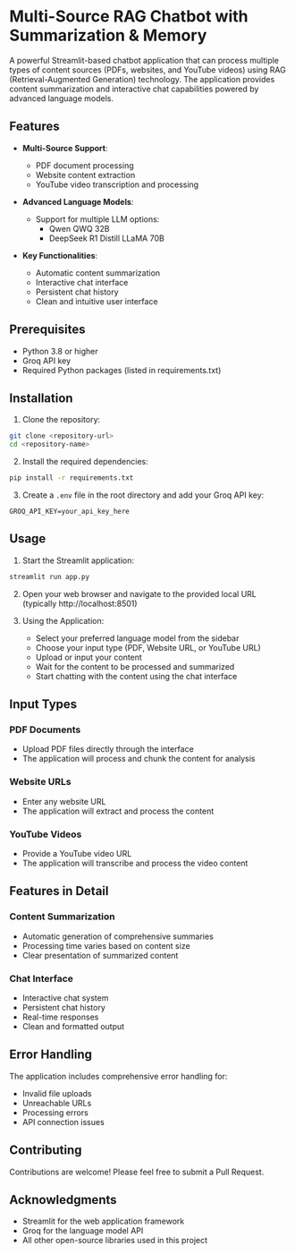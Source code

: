 # Multi-Source RAG Chatbot with Summarization & Memory

A powerful Streamlit-based chatbot application that can process multiple types of content sources (PDFs, websites, and YouTube videos) using RAG (Retrieval-Augmented Generation) technology. The application provides content summarization and interactive chat capabilities powered by advanced language models.

## Features

- **Multi-Source Support**:
  - PDF document processing
  - Website content extraction
  - YouTube video transcription and processing

- **Advanced Language Models**:
  - Support for multiple LLM options:
    - Qwen QWQ 32B
    - DeepSeek R1 Distill LLaMA 70B

- **Key Functionalities**:
  - Automatic content summarization
  - Interactive chat interface
  - Persistent chat history
  - Clean and intuitive user interface

## Prerequisites

- Python 3.8 or higher
- Groq API key
- Required Python packages (listed in requirements.txt)

## Installation

1. Clone the repository:
```bash
git clone <repository-url>
cd <repository-name>
```

2. Install the required dependencies:
```bash
pip install -r requirements.txt
```

3. Create a `.env` file in the root directory and add your Groq API key:
```
GROQ_API_KEY=your_api_key_here
```

## Usage

1. Start the Streamlit application:
```bash
streamlit run app.py
```

2. Open your web browser and navigate to the provided local URL (typically http://localhost:8501)

3. Using the Application:
   - Select your preferred language model from the sidebar
   - Choose your input type (PDF, Website URL, or YouTube URL)
   - Upload or input your content
   - Wait for the content to be processed and summarized
   - Start chatting with the content using the chat interface

## Input Types

### PDF Documents
- Upload PDF files directly through the interface
- The application will process and chunk the content for analysis

### Website URLs
- Enter any website URL
- The application will extract and process the content

### YouTube Videos
- Provide a YouTube video URL
- The application will transcribe and process the video content

## Features in Detail

### Content Summarization
- Automatic generation of comprehensive summaries
- Processing time varies based on content size
- Clear presentation of summarized content

### Chat Interface
- Interactive chat system
- Persistent chat history
- Real-time responses
- Clean and formatted output

## Error Handling
The application includes comprehensive error handling for:
- Invalid file uploads
- Unreachable URLs
- Processing errors
- API connection issues

## Contributing
Contributions are welcome! Please feel free to submit a Pull Request.

## Acknowledgments
- Streamlit for the web application framework
- Groq for the language model API
- All other open-source libraries used in this project
